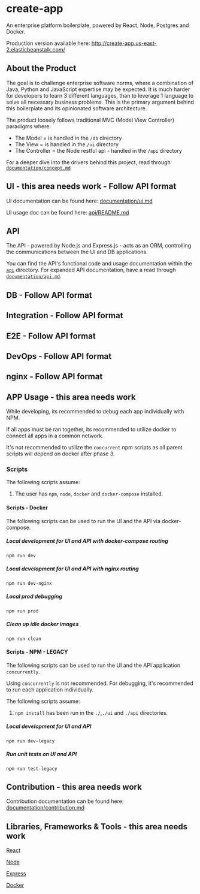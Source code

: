 
# create-app 
An enterprise platform boilerplate, powered by React, Node, Postgres and Docker.     
      
Production version available here: http://create-app.us-east-2.elasticbeanstalk.com/      
      
## About the Product 
The goal is to challenge enterprise software norms, where a combination of Java, Python and JavaScript expertise may be
 expected. It is much harder for developers to learn 3 different languages, than to leverage 1 language to solve all
  necessary business problems. This is the primary argument behind this boilerplate and its opinionated software architecture.    
     
The product loosely follows traditional MVC (Model View Controller) paradigms where:      
 - The Model = is handled in the `/db` directory      
 - The View = is handled in the `/ui` directory      
 - The Controller = the Node restful api  - handled in the `/api` directory      
         
For a deeper dive into the drivers behind this project, read through [`documentation/concept.md`](https://github.com/escobard/create-app/blob/master/documentation/concept.md)      
      
## UI - this area needs work - Follow API format
 UI documentation can be found here: [documentation/ui.md](https://github.com/escobard/create-app/blob/master/documentation/ui.md)      
      
UI usage doc can be found here: [api/README.md](https://github.com/escobard/create-app/blob/master/ui/README.md)      
      
## API   

The API - powered by Node.js and Express.js - acts as an ORM, controlling the communications between the UI and DB applications.  

You can find the API's functional code and usage documentation within the [`api`](https://github.com/escobard/create-app/tree/master/api) directory. For expanded API documentation, have a read through [`documentation/api.md`](https://github.com/escobard/create-app/blob/master/documentation/api.md).

## DB - Follow API format

## Integration - Follow API format

## E2E - Follow API format

## DevOps - Follow API format

## nginx - Follow API format
  
## APP Usage - this area needs work

 While developing, its recommended to debug each app individually with NPM.      
      
If all apps must be ran together, its recommended to utilize docker to connect all apps in a common network.      
      
It's not recommended to utilize the `concurrent` npm scripts as all parent scripts will depend on docker after phase 3.      
      
### Scripts      
 The following scripts assume:      
      
1) The user has `npm`, `node`, `docker` and `docker-compose` installed.      
      
#### Scripts - Docker      
 The following scripts can be used to run the UI and the API via docker-compose.      
      
##### Local development for UI and API with docker-compose routing      
 `npm run dev`      
 ##### Local development for UI and API with nginx routing      
 `npm run dev-nginx`      
 ##### Local prod debugging      
 `npm run prod`      
 ##### Clean up idle docker images      
 `npm run clean`      
 #### Scripts - NPM - LEGACY      
 The following scripts can be used to run the UI and the API application `concurrently`.       
      
Using `concurrently` is not recommended. For debugging, it's recommended to run each application individually.      
      
      
The following scripts assume:      
      
1. `npm install` has been run in the `./`,`./ui` and `./api` directories.      
      
##### Local development for UI and API      
 `npm run dev-legacy`      
 ##### Run unit tests on UI and API      
 `npm run test-legacy`      
 
## Contribution - this area needs work
 Contribution documentation can be found here: [documentation/contribution.md](https://github.com/escobard/create-app/blob/master/documentation/contribution.md)      
      
## Libraries, Frameworks & Tools - this area needs work
[React](https://reactjs.org/)      
      
[Node](https://nodejs.org/en/)      
      
[Express](https://expressjs.com/)      
      
[Docker](https://www.docker.com/)